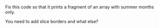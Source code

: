 

Fix this code so that it prints a fragment of an array with summer months only.

<div class="hint">
You need to add slice borders and what else?
</div>